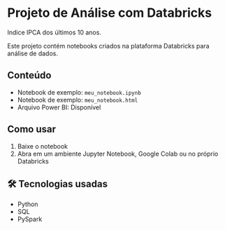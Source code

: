 # Projeto de Análise com Databricks
Indice IPCA dos últimos 10 anos.

Este projeto contém notebooks criados na plataforma Databricks para análise de dados.

## Conteúdo
- Notebook de exemplo: `meu_notebook.ipynb`
- Notebook de exemplo: `meu_notebook.html`
- Arquivo Power BI: Disponível

## Como usar
1. Baixe o notebook
2. Abra em um ambiente Jupyter Notebook, Google Colab ou no próprio Databricks

## 🛠 Tecnologias usadas
- Python
- SQL
- PySpark
